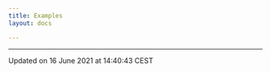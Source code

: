 ```yaml
---
title: Examples
layout: docs

---
```









-------------------------------

Updated on 16 June 2021 at 14:40:43 CEST
